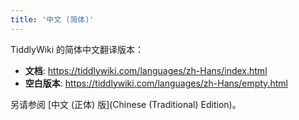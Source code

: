 ```yaml
---
title: '中文 (简体)'
---
```


TiddlyWiki 的简体中文翻译版本：

* **文档**: <https://tiddlywiki.com/languages/zh-Hans/index.html>
* **空白版本**: <https://tiddlywiki.com/languages/zh-Hans/empty.html>

另请参阅 [中文 (正体) 版](Chinese (Traditional) Edition)。